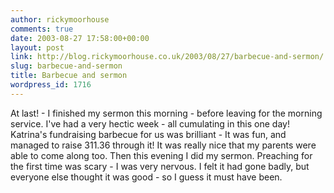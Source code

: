 ```yaml
---
author: rickymoorhouse
comments: true
date: 2003-08-27 17:58:00+00:00
layout: post
link: http://blog.rickymoorhouse.co.uk/2003/08/27/barbecue-and-sermon/
slug: barbecue-and-sermon
title: Barbecue and sermon
wordpress_id: 1716
---
```


At last! - I finished my sermon this morning - before leaving for the morning service. I've had a very hectic week - all cumulating in this one day! Katrina's fundraising barbecue for us was brilliant - It was fun, and managed to raise 311.36 through it! It was really nice that my parents were able to come along too.
Then this evening I did my sermon. Preaching for the first time was scary - I was very nervous. I felt it had gone badly, but everyone else thought it was good - so I guess it must have been.
